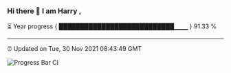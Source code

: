 ### Hi there 👋 I am Harry , 

⏳ Year progress { ███████████████████████████▁▁▁ } 91.33 %

---

⏰ Updated on Tue, 30 Nov 2021 08:43:49 GMT

![Progress Bar CI](https://github.com/duykhang68/duykhang68/workflows/Progress%20Bar%20CI/badge.svg)
